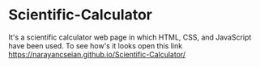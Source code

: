 # Scientific-Calculator
It's a scientific calculator web page in which HTML, CSS, and JavaScript have been used. To see how's it looks open this link 
https://narayancseian.github.io/Scientific-Calculator/
